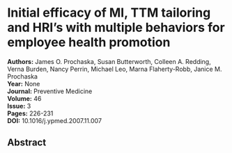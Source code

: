 # Initial efficacy of MI, TTM tailoring and HRI’s with multiple behaviors for employee health promotion

**Authors:** James O. Prochaska, Susan Butterworth, Colleen A. Redding, Verna Burden, Nancy Perrin, Michael Leo, Marna Flaherty-Robb, Janice M. Prochaska  
**Year:** None  
**Journal:** Preventive Medicine  
**Volume:** 46  
**Issue:** 3  
**Pages:** 226-231  
**DOI:** 10.1016/j.ypmed.2007.11.007  

## Abstract



